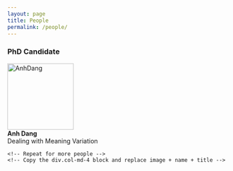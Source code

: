 ```yaml
---
layout: page
title: People
permalink: /people/
---
```



<!-- <img src="{{ 'assets/images/anhdang.jpg' | relative_url }}" class="img-thumbnail" alt="anh2"> -->

 <div class="container">
  <h3>PhD Candidate</h3>
  <div class="row text-center">
    <div class="col-md-4 mb-4">
      <img src="{{ 'assets/images/anhdang.jpg' | relative_url }}" class="img-thumbnail rounded" style="width: 150px; height: 150px; object-fit: cover;" alt="AnhDang">
      <div class="mt-2 p-2 rounded bg-light">
        <strong>Anh Dang</strong><br>
        Dealing with Meaning Variation
      </div>
    </div>

    <!-- Repeat for more people -->
    <!-- Copy the div.col-md-4 block and replace image + name + title -->
  </div>
</div>
